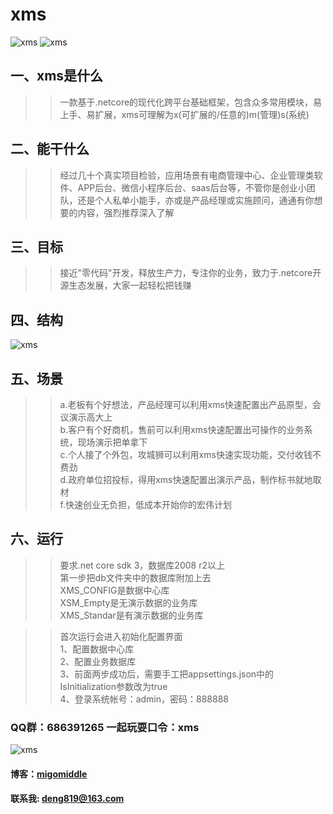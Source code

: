 # xms
![xms](https://github.com/migomiddle/xms/blob/master/frontend.png "xms")
![xms](https://github.com/migomiddle/xms/blob/master/backend.png "xms")

## 一、xms是什么
>>一款基于.netcore的现代化跨平台基础框架，包含众多常用模块，易上手、易扩展，xms可理解为x(可扩展的/任意的)m(管理)s(系统)

## 二、能干什么
>>经过几十个真实项目检验，应用场景有电商管理中心、企业管理类软件、APP后台、微信小程序后台、saas后台等，不管你是创业小团队，还是个人私单小能手，亦或是产品经理或实施顾问，通通有你想要的内容，强烈推荐深入了解

## 三、目标
>>接近"零代码"开发，释放生产力，专注你的业务，致力于.netcore开源生态发展，大家一起轻松把钱赚

## 四、结构
![xms](https://github.com/migomiddle/xms/blob/master/xms%E5%B9%B3%E5%8F%B0%E8%84%91%E5%9B%BE.png?raw=true "xms脑图")  

## 五、场景
>> a.老板有个好想法，产品经理可以利用xms快速配置出产品原型，会议演示高大上  
>> b.客户有个好商机，售前可以利用xms快速配置出可操作的业务系统，现场演示把单拿下  
>> c.个人接了个外包，攻城狮可以利用xms快速实现功能，交付收钱不费劲  
>> d.政府单位招投标，得用xms快速配置出演示产品，制作标书就地取材  
>> f.快速创业无负担，低成本开始你的宏伟计划  

## 六、运行
>> 要求.net core sdk 3，数据库2008 r2以上  
>> 第一步把db文件夹中的数据库附加上去  
>> XMS_CONFIG是数据中心库  
>> XSM_Empty是无演示数据的业务库  
>> XMS_Standar是有演示数据的业务库  

>> 首次运行会进入初始化配置界面  
>> 1、配置数据中心库  
>> 2、配置业务数据库  
>> 3、前面两步成功后，需要手工把appsettings.json中的IsInitialization参数改为true  
>> 4、登录系统帐号：admin，密码：888888  

### QQ群：686391265  一起玩耍口令：xms
![xms](https://github.com/migomiddle/xms/blob/master/xms%E5%BC%80%E6%BA%90%E5%B9%B3%E5%8F%B0%E4%BA%A4%E6%B5%81%E7%BE%A4%E4%BA%8C%E7%BB%B4%E7%A0%81.png?raw=true "xms官方交流群")

#### 博客：[migomiddle](https://www.cnblogs.com/migomiddle)
#### 联系我: deng819@163.com
